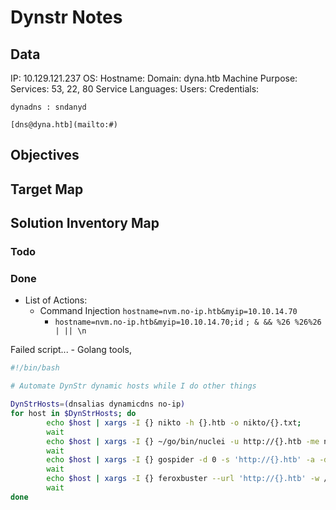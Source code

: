 # Dynstr Notes

## Data 

IP: 10.129.121.237
OS:
Hostname:
Domain:  dyna.htb
Machine Purpose: 
Services: 53, 22, 80
Service Languages:
Users:
Credentials:

```
dynadns : sndanyd
```

```
[dns@dyna.htb](mailto:#)
```
## Objectives

## Target Map

## Solution Inventory Map

### Todo 




### Done

- List of Actions:
	- Command Injection `hostname=nvm.no-ip.htb&myip=10.10.14.70` 
		- `hostname=nvm.no-ip.htb&myip=10.10.14.70;id` `; & && %26 %26%26 | || \n ` 





Failed script... - Golang tools, 
```bash
#!/bin/bash

# Automate DynStr dynamic hosts while I do other things

DynStrHosts=(dnsalias dynamicdns no-ip)
for host in $DynStrHosts; do
        echo $host | xargs -I {} nikto -h {}.htb -o nikto/{}.txt;
        wait
        echo $host | xargs -I {} ~/go/bin/nuclei -u http://{}.htb -me nuclei-{};
        wait
        echo $host | xargs -I {} gospider -d 0 -s 'http://{}.htb' -a -d 5 -c 5 --sitemap --robots --blacklist jpg,jpeg,gif,css,tif,tiff,png,ttf,woff,woff2,ico,pdf,svg,txt  -o gospider-{};
        wait
        echo $host | xargs -I {} feroxbuster --url 'http://{}.htb' -w /usr/share/seclists/Discovery/Web-Content/raft-medium-words-lowercase.txt --auto-tune -r -A -o feroxbuster/{}-rmwlc;
        wait
done
```

